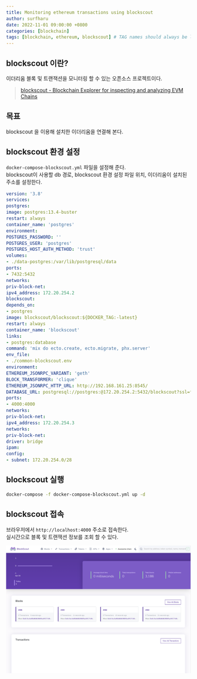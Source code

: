 ```yaml
---
title: Monitoring ethereum transactions using blockscout
author: surfharu
date: 2022-11-01 09:00:00 +0800
categories: [blockchain]
tags: [blockchain, ethereum, blockscout] # TAG names should always be lowercase
---
```


## blockscout 이란? 
이더리움 블록 및 트랜잭션을 모니터링 할 수 있는 오픈소스 프로젝트이다.
> [blockscout - Blockchain Explorer for inspecting and analyzing EVM Chains](https://github.com/blockscout/blockscout)

## 목표
blockscout 을 이용해 설치한 이더리움을 연결해 본다.

## blockscout 환경 설정
`docker-compose-blockscout.yml` 파일을 설정해 준다.  
blockscout이 사용할 db 경로, blockscout 환경 설정 파일 위치, 이더리움이 설치된 주소를 설정한다.
```yaml
version: '3.8'
services:
postgres:
image: postgres:13.4-buster
restart: always
container_name: 'postgres'
environment:
POSTGRES_PASSWORD: ''
POSTGRES_USER: 'postgres'
POSTGRES_HOST_AUTH_METHOD: 'trust'
volumes:
- ./data-postgres:/var/lib/postgresql/data
ports:
- 7432:5432
networks:
priv-block-net:
ipv4_address: 172.20.254.2
blockscout:
depends_on:
- postgres
image: blockscout/blockscout:${DOCKER_TAG:-latest}
restart: always
container_name: 'blockscout'
links:
- postgres:database
command: 'mix do ecto.create, ecto.migrate, phx.server'
env_file:
- ./common-blockscout.env
environment:
ETHEREUM_JSONRPC_VARIANT: 'geth'
BLOCK_TRANSFORMER: 'clique'
ETHEREUM_JSONRPC_HTTP_URL: http://192.168.161.25:8545/
DATABASE_URL: postgresql://postgres:@172.20.254.2:5432/blockscout?ssl=false
ports:
- 4000:4000
networks:
priv-block-net:
ipv4_address: 172.20.254.3
networks:
priv-block-net:
driver: bridge
ipam:
config:
- subnet: 172.20.254.0/28
```

## blockscout 실행
```bash
docker-compose -f docker-compose-blockscout.yml up -d
```

## blockscout 접속
브라우저에서 `http://localhost:4000` 주소로 접속한다.  
실시간으로 블록 및 트랜잭션 정보를 조회 할 수 있다. 

![](/assets/images/blockchain-1-1.png)